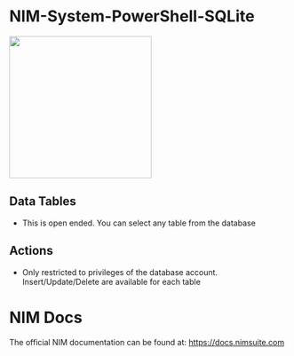 # NIM-System-PowerShell-SQLite
<img src="https://github.com/Tools4ever-NIM/NIM-System-PowerShell-SQLite/assets/24281600/f89def4e-5af3-46ce-b0aa-e52da3de841e" width="256px" />


## Data Tables
- This is open ended. You can select any table from the database


## Actions
- Only restricted to privileges of the database account. Insert/Update/Delete are available for each table


# NIM Docs
The official NIM documentation can be found at: https://docs.nimsuite.com
